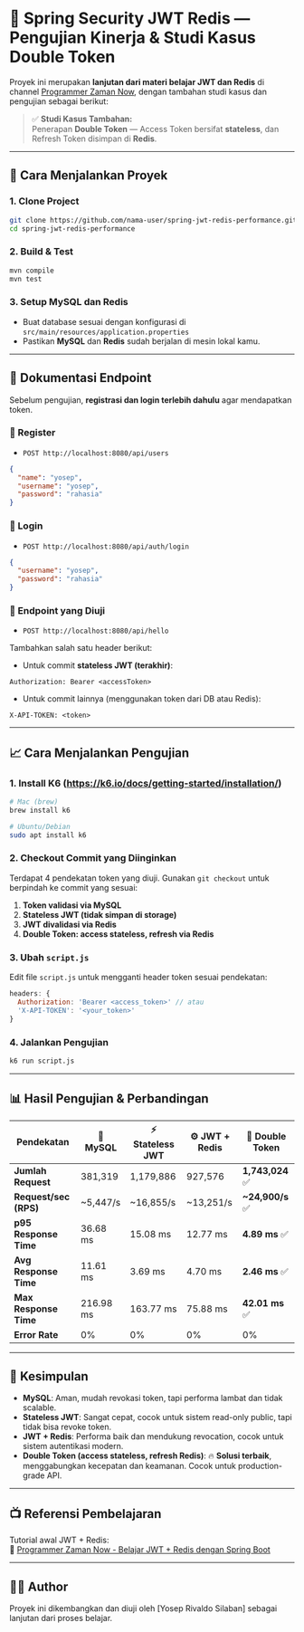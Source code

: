 # 🔐 Spring Security JWT Redis — Pengujian Kinerja & Studi Kasus Double Token

Proyek ini merupakan **lanjutan dari materi belajar JWT dan Redis** di channel [Programmer Zaman Now](https://www.youtube.com/watch?v=lVWWl0GA57g), dengan tambahan studi kasus dan pengujian sebagai berikut:

> ✅ **Studi Kasus Tambahan:**  
> Penerapan **Double Token** — Access Token bersifat **stateless**, dan Refresh Token disimpan di **Redis**.

---

## 🚀 Cara Menjalankan Proyek

### 1. Clone Project

```bash
git clone https://github.com/nama-user/spring-jwt-redis-performance.git
cd spring-jwt-redis-performance
```

### 2. Build & Test

```bash
mvn compile
mvn test
```

### 3. Setup MySQL dan Redis

- Buat database sesuai dengan konfigurasi di `src/main/resources/application.properties`
- Pastikan **MySQL** dan **Redis** sudah berjalan di mesin lokal kamu.

---

## 🔐 Dokumentasi Endpoint

Sebelum pengujian, **registrasi dan login terlebih dahulu** agar mendapatkan token.

### 📌 Register

- `POST http://localhost:8080/api/users`

```json
{
  "name": "yosep",
  "username": "yosep",
  "password": "rahasia"
}
```

### 📌 Login

- `POST http://localhost:8080/api/auth/login`

```json
{
  "username": "yosep",
  "password": "rahasia"
}
```

### 📌 Endpoint yang Diuji

- `POST http://localhost:8080/api/hello`

Tambahkan salah satu header berikut:

- Untuk commit **stateless JWT (terakhir)**:

```http
Authorization: Bearer <accessToken>
```

- Untuk commit lainnya (menggunakan token dari DB atau Redis):

```http
X-API-TOKEN: <token>
```

---

## 📈 Cara Menjalankan Pengujian

### 1. Install K6 (https://k6.io/docs/getting-started/installation/)

```bash
# Mac (brew)
brew install k6

# Ubuntu/Debian
sudo apt install k6
```

### 2. Checkout Commit yang Diinginkan

Terdapat 4 pendekatan token yang diuji. Gunakan `git checkout` untuk berpindah ke commit yang sesuai:

1. **Token validasi via MySQL**
2. **Stateless JWT (tidak simpan di storage)**
3. **JWT divalidasi via Redis**
4. **Double Token: access stateless, refresh via Redis**

### 3. Ubah `script.js`

Edit file `script.js` untuk mengganti header token sesuai pendekatan:

```js
headers: {
  Authorization: 'Bearer <access_token>' // atau
  'X-API-TOKEN': '<your_token>'
}
```

### 4. Jalankan Pengujian

```bash
k6 run script.js
```

---

## 📊 Hasil Pengujian & Perbandingan

| **Pendekatan**                                | 🧪 **MySQL**     | ⚡ **Stateless JWT** | ⚙️ **JWT + Redis** | 🔐 **Double Token**      |
|-----------------------------------------------|------------------|----------------------|--------------------|--------------------------|
| **Jumlah Request**                            | 381,319          | 1,179,886            | 927,576            | **1,743,024** ✅         |
| **Request/sec (RPS)**                         | ~5,447/s         | ~16,855/s            | ~13,251/s          | **~24,900/s** ✅         |
| **p95 Response Time**                         | 36.68 ms         | 15.08 ms             | 12.77 ms           | **4.89 ms** ✅           |
| **Avg Response Time**                         | 11.61 ms         | 3.69 ms              | 4.70 ms            | **2.46 ms** ✅           |
| **Max Response Time**                         | 216.98 ms        | 163.77 ms            | 75.88 ms           | **42.01 ms** ✅          |
| **Error Rate**                                | 0%               | 0%                   | 0%                 | 0%                       |

---

## 🧠 Kesimpulan

- **MySQL**: Aman, mudah revokasi token, tapi performa lambat dan tidak scalable.
- **Stateless JWT**: Sangat cepat, cocok untuk sistem read-only public, tapi tidak bisa revoke token.
- **JWT + Redis**: Performa baik dan mendukung revocation, cocok untuk sistem autentikasi modern.
- **Double Token (access stateless, refresh Redis)**: 🔥 **Solusi terbaik**, menggabungkan kecepatan dan keamanan. Cocok untuk production-grade API.

---

## 📺 Referensi Pembelajaran

Tutorial awal JWT + Redis:  
🎥 [Programmer Zaman Now - Belajar JWT + Redis dengan Spring Boot](https://www.youtube.com/watch?v=lVWWl0GA57g)

---

## 🧑‍💻 Author

Proyek ini dikembangkan dan diuji oleh [Yosep Rivaldo Silaban] sebagai lanjutan dari proses belajar.